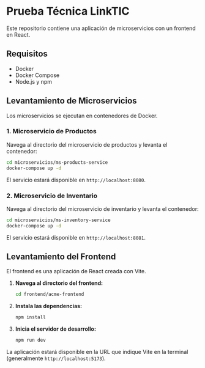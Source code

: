 # Prueba Técnica LinkTIC

Este repositorio contiene una aplicación de microservicios con un frontend en React.

## Requisitos

- Docker
- Docker Compose
- Node.js y npm

## Levantamiento de Microservicios

Los microservicios se ejecutan en contenedores de Docker.

### 1. Microservicio de Productos

Navega al directorio del microservicio de productos y levanta el contenedor:

```bash
cd microservicios/ms-products-service
docker-compose up -d
```

El servicio estará disponible en `http://localhost:8080`.

### 2. Microservicio de Inventario

Navega al directorio del microservicio de inventario y levanta el contenedor:

```bash
cd microservicios/ms-inventory-service
docker-compose up -d
```

El servicio estará disponible en `http://localhost:8081`.

## Levantamiento del Frontend

El frontend es una aplicación de React creada con Vite.

1.  **Navega al directorio del frontend:**

    ```bash
    cd frontend/acme-frontend
    ```

2.  **Instala las dependencias:**

    ```bash
    npm install
    ```

3.  **Inicia el servidor de desarrollo:**

    ```bash
    npm run dev
    ```

La aplicación estará disponible en la URL que indique Vite en la terminal (generalmente `http://localhost:5173`).
